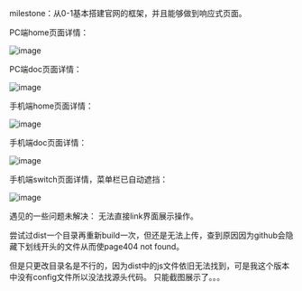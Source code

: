 milestone：从0-1基本搭建官网的框架，并且能够做到响应式页面。

PC端home页面详情：

![image](https://github.com/lwwywang/vue3-selfUI-BasicVersion/blob/main/screenshot/%E6%88%AA%E5%B1%8F2024-01-18%2011.12.42.png)

PC端doc页面详情：

![image](https://github.com/lwwywang/vue3-selfUI-BasicVersion/blob/main/screenshot/%E6%88%AA%E5%B1%8F2024-01-18%2011.12.27.png)

手机端home页面详情：

![image](https://github.com/lwwywang/vue3-selfUI-BasicVersion/blob/main/screenshot/%E6%88%AA%E5%B1%8F2024-01-18%2011.13.01.png)

手机端doc页面详情：

![image](https://github.com/lwwywang/vue3-selfUI-BasicVersion/blob/main/screenshot/%E6%88%AA%E5%B1%8F2024-01-18%2011.13.20.png)

手机端switch页面详情，菜单栏已自动遮挡：

![image](https://github.com/lwwywang/vue3-selfUI-BasicVersion/blob/main/screenshot/%E6%88%AA%E5%B1%8F2024-01-18%2011.14.10.png)


遇见的一些问题未解决：
无法直接link界面展示操作。

尝试过dist一个目录再重新build一次，但还是无法上传，查到原因因为github会隐藏下划线开头的文件从而使page404 not found。

但是只更改目录名是不行的，因为dist中的js文件依旧无法找到，可是我这个版本中没有config文件所以没法找源头代码。
只能截图展示了。。。

